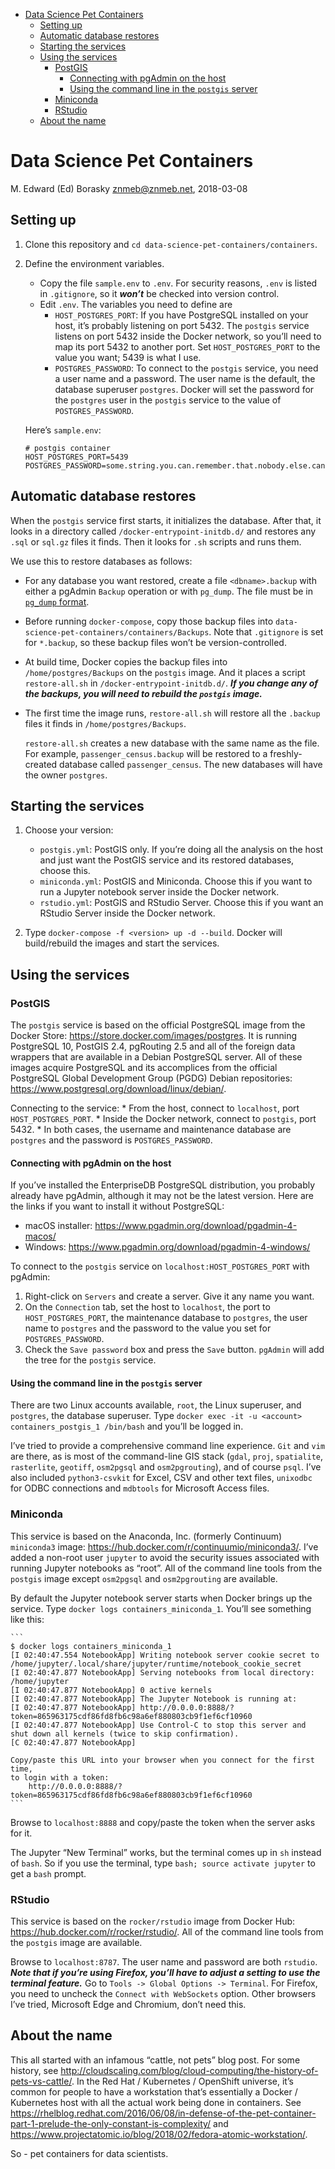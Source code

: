 -   [Data Science Pet Containers](#data-science-pet-containers)
    -   [Setting up](#setting-up)
    -   [Automatic database restores](#automatic-database-restores)
    -   [Starting the services](#starting-the-services)
    -   [Using the services](#using-the-services)
        -   [PostGIS](#postgis)
            -   [Connecting with pgAdmin on the
                host](#connecting-with-pgadmin-on-the-host)
            -   [Using the command line in the `postgis`
                server](#using-the-command-line-in-the-postgis-server)
        -   [Miniconda](#miniconda)
        -   [RStudio](#rstudio)
    -   [About the name](#about-the-name)

Data Science Pet Containers
===========================

M. Edward (Ed) Borasky <znmeb@znmeb.net>, 2018-03-08

Setting up
----------

1.  Clone this repository and
    `cd data-science-pet-containers/containers`.
2.  Define the environment variables.
    -   Copy the file `sample.env` to `.env`. For security reasons,
        `.env` is listed in `.gitignore`, so it ***won’t*** be checked
        into version control.
    -   Edit `.env`. The variables you need to define are
        -   `HOST_POSTGRES_PORT`: If you have PostgreSQL installed on
            your host, it’s probably listening on port 5432. The
            `postgis` service listens on port 5432 inside the Docker
            network, so you’ll need to map its port 5432 to another
            port. Set `HOST_POSTGRES_PORT` to the value you want; 5439
            is what I use.
        -   `POSTGRES_PASSWORD`: To connect to the `postgis` service,
            you need a user name and a password. The user name is the
            default, the database superuser `postgres`. Docker will set
            the password for the `postgres` user in the `postgis`
            service to the value of `POSTGRES_PASSWORD`.

    Here’s `sample.env`:

        # postgis container
        HOST_POSTGRES_PORT=5439
        POSTGRES_PASSWORD=some.string.you.can.remember.that.nobody.else.can.guess

Automatic database restores
---------------------------

When the `postgis` service first starts, it initializes the database.
After that, it looks in a directory called
`/docker-entrypoint-initdb.d/` and restores any `.sql` or `sql.gz` files
it finds. Then it looks for `.sh` scripts and runs them.

We use this to restore databases as follows:

-   For any database you want restored, create a file `<dbname>.backup`
    with either a pgAdmin `Backup` operation or with `pg_dump`. The file
    must be in [`pg_dump`
    format](https://www.postgresql.org/docs/current/static/app-pgdump.html).
-   Before running `docker-compose`, copy those backup files into
    `data-science-pet-containers/containers/Backups`. Note that
    `.gitignore` is set for `*.backup`, so these backup files won’t be
    version-controlled.
-   At build time, Docker copies the backup files into
    `/home/postgres/Backups` on the `postgis` image. And it places a
    script `restore-all.sh` in `/docker-entrypoint-initdb.d/`. ***If you
    change any of the backups, you will need to rebuild the `postgis`
    image.***
-   The first time the image runs, `restore-all.sh` will restore all the
    `.backup` files it finds in `/home/postgres/Backups`.

    `restore-all.sh` creates a new database with the same name as the
    file. For example, `passenger_census.backup` will be restored to a
    freshly-created database called `passenger_census`. The new
    databases will have the owner `postgres`.

Starting the services
---------------------

1.  Choose your version:

    -   `postgis.yml`: PostGIS only. If you’re doing all the analysis on
        the host and just want the PostGIS service and its restored
        databases, choose this.  
    -   `miniconda.yml`: PostGIS and Miniconda. Choose this if you want
        to run a Jupyter notebook server inside the Docker network.
    -   `rstudio.yml`: PostGIS and RStudio Server. Choose this if you
        want an RStudio Server inside the Docker network.

2.  Type `docker-compose -f <version> up -d --build`. Docker will
    build/rebuild the images and start the services.

Using the services
------------------

### PostGIS

The `postgis` service is based on the official PostgreSQL image from the
Docker Store: <https://store.docker.com/images/postgres>. It is running
PostgreSQL 10, PostGIS 2.4, pgRouting 2.5 and all of the foreign data
wrappers that are available in a Debian PostgreSQL server. All of these
images acquire PostgreSQL and its accomplices from the official
PostgreSQL Global Development Group (PGDG) Debian repositories:
<https://www.postgresql.org/download/linux/debian/>.

Connecting to the service: \* From the host, connect to `localhost`,
port `HOST_POSTGRES_PORT`. \* Inside the Docker network, connect to
`postgis`, port 5432. \* In both cases, the username and maintenance
database are `postgres` and the password is `POSTGRES_PASSWORD`.

#### Connecting with pgAdmin on the host

If you’ve installed the EnterpriseDB PostgreSQL distribution, you
probably already have pgAdmin, although it may not be the latest
version. Here are the links if you want to install it without
PostgreSQL:

-   macOS installer: <https://www.pgadmin.org/download/pgadmin-4-macos/>
-   Windows: <https://www.pgadmin.org/download/pgadmin-4-windows/>

To connect to the `postgis` service on `localhost:HOST_POSTGRES_PORT`
with pgAdmin:

1.  Right-click on `Servers` and create a server. Give it any name you
    want.
2.  On the `Connection` tab, set the host to `localhost`, the port to
    `HOST_POSTGRES_PORT`, the maintenance database to `postgres`, the
    user name to `postgres` and the password to the value you set for
    `POSTGRES_PASSWORD`.
3.  Check the `Save password` box and press the `Save` button. `pgAdmin`
    will add the tree for the `postgis` service.

#### Using the command line in the `postgis` server

There are two Linux accounts available, `root`, the Linux superuser, and
`postgres`, the database superuser. Type
`docker exec -it -u <account> containers_postgis_1 /bin/bash` and you’ll
be logged in.

I’ve tried to provide a comprehensive command line experience. `Git` and
`vim` are there, as is most of the command-line GIS stack (`gdal`,
`proj`, `spatialite`, `rasterlite`, `geotiff`, `osm2pgsql` and
`osm2pgrouting`), and of course `psql`. I’ve also included
`python3-csvkit` for Excel, CSV and other text files, `unixodbc` for
ODBC connections and `mdbtools` for Microsoft Access files.

### Miniconda

This service is based on the Anaconda, Inc. (formerly Continuum)
`miniconda3` image: <https://hub.docker.com/r/continuumio/miniconda3/>.
I’ve added a non-root user `jupyter` to avoid the security issues
associated with running Jupyter notebooks as “root”. All of the command
line tools from the `postgis` image except `osm2pgsql` and
`osm2pgrouting` are available.

By default the Jupyter notebook server starts when Docker brings up the
service. Type `docker logs containers_miniconda_1`. You’ll see something
like this:

    ```
    $ docker logs containers_miniconda_1 
    [I 02:40:47.554 NotebookApp] Writing notebook server cookie secret to /home/jupyter/.local/share/jupyter/runtime/notebook_cookie_secret
    [I 02:40:47.877 NotebookApp] Serving notebooks from local directory: /home/jupyter
    [I 02:40:47.877 NotebookApp] 0 active kernels
    [I 02:40:47.877 NotebookApp] The Jupyter Notebook is running at:
    [I 02:40:47.877 NotebookApp] http://0.0.0.0:8888/?token=865963175cdf86fd8fb6c98a6ef880803cb9f1ef6cf10960
    [I 02:40:47.877 NotebookApp] Use Control-C to stop this server and shut down all kernels (twice to skip confirmation).
    [C 02:40:47.877 NotebookApp] 

    Copy/paste this URL into your browser when you connect for the first time,
    to login with a token:
        http://0.0.0.0:8888/?token=865963175cdf86fd8fb6c98a6ef880803cb9f1ef6cf10960
    ```

Browse to `localhost:8888` and copy/paste the token when the server asks
for it.

The Jupyter “New Terminal” works, but the terminal comes up in `sh`
instead of `bash`. So if you use the terminal, type
`bash; source activate jupyter` to get a `bash` prompt.

### RStudio

This service is based on the `rocker/rstudio` image from Docker Hub:
<https://hub.docker.com/r/rocker/rstudio/>. All of the command line
tools from the `postgis` image are available.

Browse to `localhost:8787`. The user name and password are both
`rstudio`. ***Note that if you’re using Firefox, you’ll have to adjust a
setting to use the terminal feature.*** Go to
`Tools -> Global Options -> Terminal`. For Firefox, you need to uncheck
the `Connect with WebSockets` option. Other browsers I’ve tried,
Microsoft Edge and Chromium, don’t need this.

About the name
--------------

This all started with an infamous “cattle, not pets” blog post. For some
history, see
<http://cloudscaling.com/blog/cloud-computing/the-history-of-pets-vs-cattle/>.
In the Red Hat / Kubernetes / OpenShift universe, it’s common for people
to have a workstation that’s essentially a Docker / Kubernetes host with
all the actual work being done in containers. See
<https://rhelblog.redhat.com/2016/06/08/in-defense-of-the-pet-container-part-1-prelude-the-only-constant-is-complexity/>
and
<https://www.projectatomic.io/blog/2018/02/fedora-atomic-workstation/>.

So - pet containers for data scientists.
